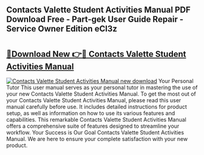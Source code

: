## Contacts Valette Student Activities Manual PDF Download Free - Part-gek User Guide Repair - Service Owner Edition eCl3z

# <h2><a href="http://bc76977.oget.top/?id=Contacts+Valette+Student+Activities+Manual">🔗Download New 👉🔴 Contacts Valette Student Activities Manual</a></h2>

[![Contacts Valette Student Activities Manual new download](https://i.imgur.com/5g1atiW.png)](http://bc76977.oget.top/?id=Contacts+Valette+Student+Activities+Manual)
Your Personal Tutor This user manual serves as your personal tutor in mastering the use of your new Contacts Valette Student Activities Manual. To get the most out of your Contacts Valette Student Activities Manual, please read this user manual carefully before use. It includes detailed instructions for product setup, as well as information on how to use its various features and capabilities. This remarkable Contacts Valette Student Activities Manual offers a comprehensive suite of features designed to streamline your workflow. Your Success is Our Goal Contacts Valette Student Activities Manual. We are here to ensure your complete satisfaction with your new product.

